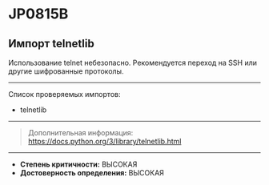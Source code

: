 # JP0815B
## Импорт telnetlib
Использование telnet небезопасно. Рекомендуется 
переход на SSH или другие шифрованные протоколы.


---
Список проверяемых импортов:

* telnetlib

---
> Дополнительная информация:
> <https://docs.python.org/3/library/telnetlib.html>
---
* __Степень критичности:__ ВЫСОКАЯ
* __Достоверность определения:__ ВЫСОКАЯ